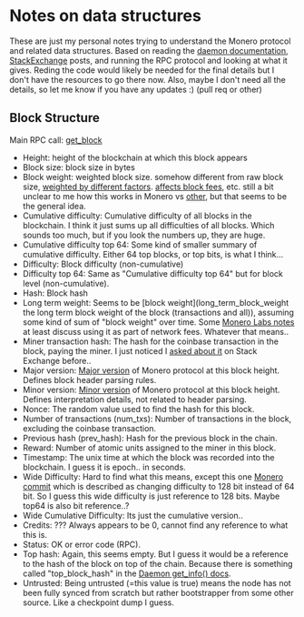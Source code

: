 # Notes on data structures

These are just my personal notes trying to understand the Monero protocol and related data structures.
Based on reading the [daemon documentation](https://www.getmonero.org/resources/developer-guides/daemon-rpc.html), [StackExchange](https://monero.stackexchange.com/) posts, and running the RPC protocol and looking at what it gives.
Reding the code would likely be needed for the final details but I don't have the resources to go there now.
Also, maybe I don't need all the details, so let me know if you have any updates :) (pull req or other)

## Block Structure

Main RPC call: [get_block](https://www.getmonero.org/resources/developer-guides/daemon-rpc.html#get_block)

* Height: height of the blockchain at which this block appears
* Block size: block size in bytes
* Block weight: weighted block size. somehow different from raw block size, [weighted by different factors](https://monero.stackexchange.com/questions/11809/how-to-compute-block-weight). [affects block fees](https://monero.stackexchange.com/questions/4562/how-does-the-dynamic-blocksize-and-the-dynamic-fees-work-together-in-monero), etc. still a bit unclear to me how this works in Monero vs [other](https://en.bitcoin.it/wiki/Weight_units), but that seems to be the general idea.
* Cumulative difficulty: Cumulative difficulty of all blocks in the blockchain. I think it just sums up all difficulties of all blocks. Which sounds too much, but if you look the numbers up, they are huge.
* Cumulative difficulty top 64: Some kind of smaller summary of cumulative difficulty. Either 64 top blocks, or top bits, is what I think...
* Difficulty: Block difficulty (non-cumulative)
* Difficulty top 64: Same as "Cumulative difficulty top 64" but for block level (non-cumulative).
* Hash: Block hash
* Long term weight: Seems to be [block weight](long_term_block_weight the long term block weight of the block (transactions and all)), assuming some kind of sum of "block weight" over time. Some [Monero Labs notes](https://web.getmonero.org/2019/02/04/logs-for-the-Monero-Research-Lab-meeting-held-on-2019-02-04.html) at least discuss using it as part of network fees. Whatever that means..
* Miner transaction hash: The hash for the coinbase transaction in the block, paying the miner. I just noticed I [asked about it](https://monero.stackexchange.com/questions/11893/what-is-miner-tx-hash) on Stack Exchange before..
* Major version: [Major version](https://monero.stackexchange.com/questions/3958/what-is-the-format-of-a-block-in-the-monero-blockchain) of Monero protocol at this block height. Defines block header parsing rules.
* Minor version: [Minor version](https://monero.stackexchange.com/questions/3958/what-is-the-format-of-a-block-in-the-monero-blockchain) of Monero protocol at this block height. Defines interpretation details, not related to header parsing.
* Nonce: The random value used to find the hash for this block.
* Number of transactions (num_txs): Number of transactions in the block, excluding the coinbase transaction.
* Previous hash (prev_hash): Hash for the previous block in the chain.
* Reward: Number of atomic units assigned to the miner in this block.
* Timestamp: The unix time at which the block was recorded into the blockchain. I guess it is epoch.. in seconds.
* Wide Difficulty: Hard to find what this means, except this one [Monero commit](https://git.xmr.pm/monero-project/monero/commit/91f4c7f45f794fc7bee99356e56853369c98c410) which is described as changing difficulty to 128 bit instead of 64 bit. So I guess this wide difficulty is just reference to 128 bits. Maybe top64 is also bit reference..?
* Wide Cumulative Difficulty: Its just the cumulative version..
* Credits: ??? Always appears to be 0, cannot find any reference to what this is.
* Status: OK or error code (RPC).
* Top hash: Again, this seems empty. But I guess it would be a reference to the hash of the block on top of the chain. Because there is something called "top_block_hash" in the [Daemon get_info() docs](https://www.getmonero.org/resources/developer-guides/daemon-rpc.html#get_info).
* Untrusted: Being untrusted (=this value is true) means the node has not been fully synced from scratch but rather bootstrapper from some other source. Like a checkpoint dump I guess.

